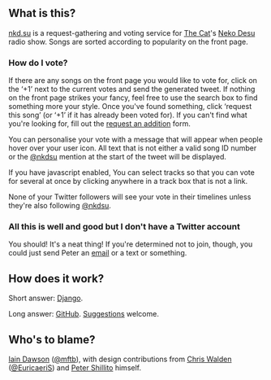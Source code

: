 ## What is this?

[nkd.su](http://nkd.su) is a request-gathering and voting service for [The
Cat](http://thisisthecat.com)'s [Neko
Desu](http://www.thisisthecat.com/index.php/neko-desu) radio show. Songs are
sorted according to popularity on the front page.

### How do I vote?

If there are any songs on the front page you would like to vote for, click on
the ‘+1’ next to the current votes and send the generated tweet. If nothing on
the front page strikes your fancy, feel free to use the search box to find
something more your style. Once you've found something, click ‘request this
song’ (or ‘+1’ if it has already been voted for). If you can't find what you're
looking for, fill out the [request an addition](http://nkd.su/request) form.

You can personalise your vote with a message that will appear when people hover
over your user icon. All text that is not either a valid song ID number or the
[@nkdsu](http://twitter.com/nkdsu) mention at the start of the tweet will be
displayed.

If you have javascript enabled, You can select tracks so that you can vote for
several at once by clicking anywhere in a track box that is not a link.

None of your Twitter followers will see your vote in their timelines unless
they're also following [@nkdsu](http://twitter.com/nkdsu).

### All this is well and good but I don't have a Twitter account

You should! It's a neat thing! If you're determined not to join, though, you
could just send Peter an [email](mailto:peter.shillito@thisisthecat.com) or a
text or something.

## How does it work?

Short answer: [Django](https://www.djangoproject.com).

Long answer: [GitHub](https://github.com/colons/nkdsu).
[Suggestions](https://github.com/colons/nkdsu/issues/new) welcome.

## Who's to blame?

[Iain Dawson](http://www.musicfortheblind.co.uk/)
([@mftb](http://twitter.com/mftb)), with design contributions from
[Chris Walden](http://www.chriswalden.co.uk)
([@EuricaeriS](http://twitter.com/EuricaeriS)) and
[Peter Shillito](http://twitter.com/theshillito) himself.
